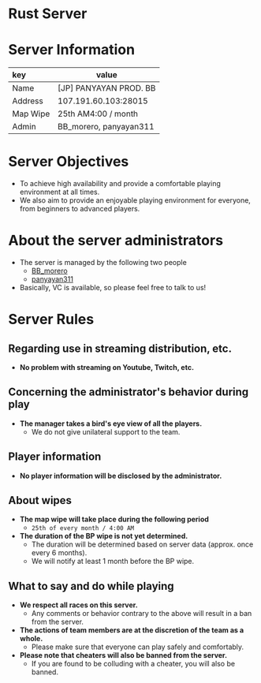 # Rust Server


<!--more-->

# Server Information

| key      | value                  |
| :------- | ---------------------- |
| Name     | [JP] PANYAYAN PROD. BB |
| Address  | 107.191.60.103:28015   |
| Map Wipe | 25th AM4:00 / month    |
| Admin    | BB_morero, panyayan311 |

# Server Objectives

- To achieve high availability and provide a comfortable playing environment at all times.
- We also aim to provide an enjoyable playing environment for everyone, from beginners to advanced players.

# About the server administrators

- The server is managed by the following two people
  - [BB_morero](https://steamcommunity.com/profiles/76561198842072742/)
  - [panyayan311](https://steamcommunity.com/profiles/76561199262712025)
- Basically, VC is available, so please feel free to talk to us!

# Server Rules

## Regarding use in streaming distribution, etc.

- **No problem with streaming on Youtube, Twitch, etc.**

## Concerning the administrator's behavior during play

- **The manager takes a bird's eye view of all the players.**
  - We do not give unilateral support to the team.

## Player information

- **No player information will be disclosed by the administrator.**

## About wipes

- **The map wipe will take place during the following period**
  - `25th of every month / 4:00 AM`
- **The duration of the BP wipe is not yet determined.**
  - The duration will be determined based on server data (approx. once every 6 months).
  - We will notify at least 1 month before the BP wipe.

## What to say and do while playing

- **We respect all races on this server.**
  - Any comments or behavior contrary to the above will result in a ban from the server.
- **The actions of team members are at the discretion of the team as a whole.**
  - Please make sure that everyone can play safely and comfortably.
- **Please note that cheaters will also be banned from the server.**
  - If you are found to be colluding with a cheater, you will also be banned.

